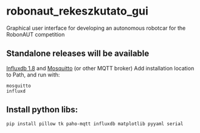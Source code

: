 # robonaut_rekeszkutato_gui
Graphical user interface for developing an autonomous robotcar for the RobonAUT competition

## Standalone releases will be available
[Influxdb 1.8](https://portal.influxdata.com/downloads/) and [Mosquitto]( https://mosquitto.org/download/) (or other MQTT broker)
Add installation location to Path, and run with:
```
mosquitto
influxd
```

## Install python libs:
```
pip install pillow tk paho-mqtt influxdb matplotlib pyyaml serial
```
